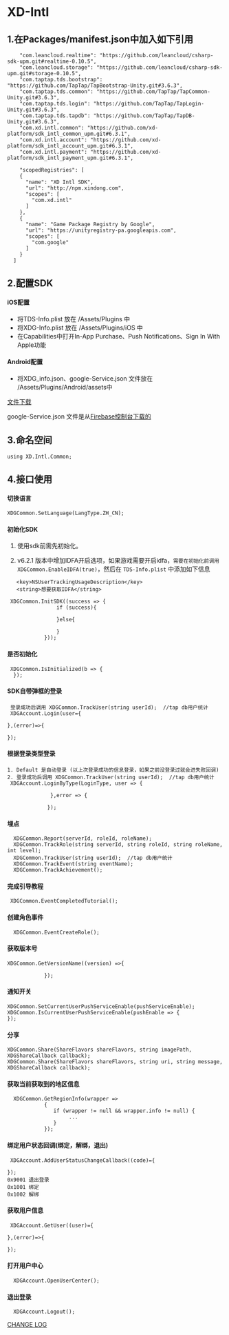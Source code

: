 # XD-Intl
## 1.在Packages/manifest.json中加入如下引用
```
    "com.leancloud.realtime": "https://github.com/leancloud/csharp-sdk-upm.git#realtime-0.10.5",
    "com.leancloud.storage": "https://github.com/leancloud/csharp-sdk-upm.git#storage-0.10.5",
    "com.taptap.tds.bootstrap": "https://github.com/TapTap/TapBootstrap-Unity.git#3.6.3",
    "com.taptap.tds.common": "https://github.com/TapTap/TapCommon-Unity.git#3.6.3",
    "com.taptap.tds.login": "https://github.com/TapTap/TapLogin-Unity.git#3.6.3",
    "com.taptap.tds.tapdb": "https://github.com/TapTap/TapDB-Unity.git#3.6.3",
    "com.xd.intl.common": "https://github.com/xd-platform/sdk_intl_common_upm.git#6.3.1",
    "com.xd.intl.account": "https://github.com/xd-platform/sdk_intl_account_upm.git#6.3.1",
    "com.xd.intl.payment": "https://github.com/xd-platform/sdk_intl_payment_upm.git#6.3.1",
    
    "scopedRegistries": [
    {
      "name": "XD Intl SDK",
      "url": "http://npm.xindong.com",
      "scopes": [
        "com.xd.intl"
      ]
    },
    {
      "name": "Game Package Registry by Google",
      "url": "https://unityregistry-pa.googleapis.com",
      "scopes": [
        "com.google"
      ]
    }
  ]
```

## 2.配置SDK
#### iOS配置
* 将TDS-Info.plist 放在 /Assets/Plugins 中
* 将XDG-Info.plist 放在 /Assets/Plugins/iOS 中
* 在Capabilities中打开In-App Purchase、Push Notifications、Sign In With Apple功能

#### Android配置
* 将XDG_info.json、google-Service.json 文件放在 /Assets/Plugins/Android/assets中

[文件下载](https://github.com/xd-platform/xd_sdk_resource/tree/master/Unity_Intl/ConfigFile)

google-Service.json 文件是从[Firebase控制台下载的](https://console.firebase.google.com/)

## 3.命名空间

```
using XD.Intl.Common;
```

## 4.接口使用
#### 切换语言
```
XDGCommon.SetLanguage(LangType.ZH_CN);
```

#### 初始化SDK
1. 使用sdk前需先初始化。

2. v6.2.1 版本中增加IDFA开启选项，如果游戏需要开启idfa，`需要在初始化前调用 XDGCommon.EnableIDFA(true)`，然后在 `TDS-Info.plist` 中添加如下信息
```
   <key>NSUserTrackingUsageDescription</key>
   <string>想要获取IDFA</string>
```
```
 XDGCommon.InitSDK((success => {
                if (success){
              
                }else{
                
                }
            }));
```

#### 是否初始化
```
 XDGCommon.IsInitialized(b => { 
  });
```

#### SDK自带弹框的登录
```
 登录成功后调用 XDGCommon.TrackUser(string userId);  //tap db用户统计
 XDGAccount.Login(user={
    
},(error)=>{
    
});
```

#### 根据登录类型登录
```
1. Default 是自动登录 (以上次登录成功的信息登录，如果之前没登录过就会进失败回调)
2. 登录成功后调用 XDGCommon.TrackUser(string userId);  //tap db用户统计
 XDGAccount.LoginByType(LoginType, user => {
              
              },error => {
                
             });
```

#### 埋点
```
  XDGCommon.Report(serverId, roleId, roleName);
  XDGCommon.TrackRole(string serverId, string roleId, string roleName, int level);
  XDGCommon.TrackUser(string userId);  //tap db用户统计
  XDGCommon.TrackEvent(string eventName);
  XDGCommon.TrackAchievement();
```

#### 完成引导教程
```
 XDGCommon.EventCompletedTutorial();
```

#### 创建角色事件
```
  XDGCommon.EventCreateRole();
```

#### 获取版本号
```
XDGCommon.GetVersionName((version) =>{
               
            });
```

#### 通知开关
```
XDGCommon.SetCurrentUserPushServiceEnable(pushServiceEnable);
XDGCommon.IsCurrentUserPushServiceEnable(pushEnable => { 
});
```

#### 分享
```
XDGCommon.Share(ShareFlavors shareFlavors, string imagePath, XDGShareCallback callback);
XDGCommon.Share(ShareFlavors shareFlavors, string uri, string message, XDGShareCallback callback);
```

#### 获取当前获取到的地区信息
```
  XDGCommon.GetRegionInfo(wrapper =>
            {
               if (wrapper != null && wrapper.info != null) {
                    ...
               }
            });
```

#### 绑定用户状态回调(绑定，解绑，退出)
```
 XDGAccount.AddUserStatusChangeCallback((code)={

});
0x9001 退出登录
0x1001 绑定
0x1002 解绑
```

#### 获取用户信息
```
 XDGAccount.GetUser((user)={
   
},(error)=>{
    
});
```

#### 打开用户中心
```
  XDGAccount.OpenUserCenter();
```

#### 退出登录
```
  XDGAccount.Logout();
```


[CHANGE LOG](https://github.com/xd-platform/sdk_intl_common_upm/blob/github_upm/ChangeLog.md)
